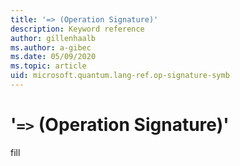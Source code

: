 ```yaml
---
title: '=> (Operation Signature)'
description: Keyword reference
author: gillenhaalb
ms.author: a-gibec
ms.date: 05/09/2020
ms.topic: article
uid: microsoft.quantum.lang-ref.op-signature-symb
---
```


# '`=>` (Operation Signature)'

fill
